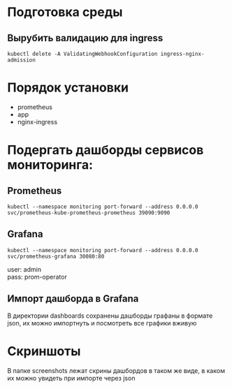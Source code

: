 # Подготовка среды
## Вырубить валидацию для ingress
```
kubectl delete -A ValidatingWebhookConfiguration ingress-nginx-admission
```

# Порядок установки
* prometheus
* app
* nginx-ingress

# Подергать дашборды сервисов мониторинга:
## Prometheus
```
kubectl --namespace monitoring port-forward --address 0.0.0.0 svc/prometheus-kube-prometheus-prometheus 39090:9090
```
## Grafana
```
kubectl --namespace monitoring port-forward --address 0.0.0.0 svc/prometheus-grafana 30080:80 
```
user: admin  
pass: prom-operator
## Импорт дашборда в Grafana
В директории dashboards сохранены дашборды графаны в формате json, их можно импортнуть и посмотреть все графики вживую

# Скриншоты
В папке screenshots лежат скрины дашбордов в таком же виде, в каком их можно увидеть при импорте через json 
